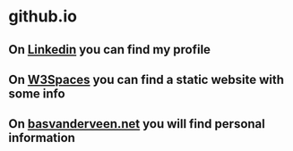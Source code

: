 # github.io
## On [Linkedin](https://www.linkedin.com/in/wavdveen) you can find my profile
## On [W3Spaces](https://basvanderveen.w3spaces.com/) you can find a static website with some info
## On [basvanderveen.net](https://www.basvanderveen.net) you will find personal information
